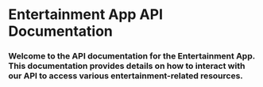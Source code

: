 # Entertainment App API Documentation

### Welcome to the API documentation for the Entertainment App. This documentation provides details on how to interact with our API to access various entertainment-related resources.

